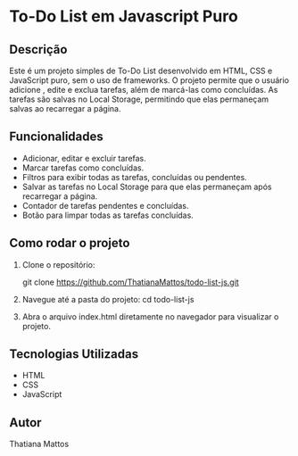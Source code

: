 # To-Do List em Javascript Puro

## Descrição

Este é um projeto simples de To-Do List desenvolvido em HTML, CSS e JavaScript puro, sem o  uso de frameworks. O projeto permite que o usuário adicione , edite e exclua tarefas, além de marcá-las como concluídas. As tarefas são salvas no Local Storage, permitindo que elas permaneçam salvas ao recarregar a página.

## Funcionalidades

- Adicionar, editar e excluir tarefas.
- Marcar tarefas como concluídas.
- Filtros para exibir todas as tarefas, concluídas ou pendentes.
- Salvar as tarefas no Local Storage para que elas permaneçam após recarregar a página.
- Contador de tarefas pendentes e concluídas.
- Botão para limpar todas as tarefas concluídas.

## Como rodar o projeto

1. Clone o repositório:

   git clone https://github.com/ThatianaMattos/todo-list-js.git

2. Navegue até a pasta do projeto:
   cd todo-list-js

3. Abra o arquivo index.html diretamente no navegador para visualizar o projeto.

## Tecnologias Utilizadas

- HTML
- CSS
- JavaScript

## Autor

Thatiana Mattos
